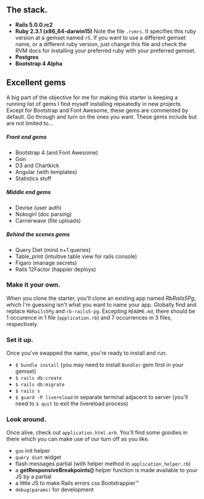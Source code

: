 ## The stack.
- __Rails 5.0.0.rc2__
- __Ruby 2.3.1 (x86_64-darwin15)__ Note the file `.rvmrc`. It specifies this ruby version at a gemset named `r5`. If you want to use a different gemset name, or a different ruby version, just change this file and check the RVM docs for installing your preferred ruby with your preferred gemset. 
- __Postgres__ 
- __Bootstrap 4 Alpha__

## Excellent gems
A big part of the objective for me for making this starter is keeping a running list of gems I find myself installing repeatedly in new projects.  Except for Bootstrap and Font Awesome, these gems are commented by default. Go through and turn on the ones you want. These gems include but are not limited to...

##### Front end gems
- Bootstrap 4 (and Font Awesome)
- Gon
- D3 and Chartkick
- Angular (with templates)
- Statistics stuff

##### Middle end gems
- Devise (user auth)
- Nokogiri (doc parsing)
- Carrierwave (file uploads)

##### Behind the scenes gems
- Query Diet (mind n+1 queries)
- Table_print (intuitive table view for rails console)
- Figaro (manage secrets)
- Rails 12Factor (happier deploys)


### Make it your own.
When you clone the starter, you'll clone an existing app named _RbRails5Pg_, which I'm guessing isn't what you want to name your app.  Globally find and replace `RbRails5Pg` and `rb-rails5-pg`. Excepting `README.md`, there should be 1 occurence in 1 file (`application.rb`) and 7 occurrences in 3 files, respectively.  

### Set it up.
Once you've swapped the name, you're ready to install and run. 
- `$ bundle install` (you may need to install `Bundler` gem first in your gemset)
- `$ rails db:create `
- `$ rails db:migrate`
- `$ rails s` 
- `$ guard -P livereload` in separate terminal adjacent to server (you'll need to `$ quit` to exit the livereload process)

### Look around. 
Once alive, check out `application.html.erb`. You'll find some goodies in there which you can make use of our turn off as you like. 
- `gon` init helper
- `query diet` widget
- flash messages partial (with helper method in `application_helper.rb`)
- a __getResponsiveBreakpoints()__ helper function is made available to your JS by a partial
- a little JS to make Rails errors css Bootstrappier&trade;
- `debug(params)` for development

